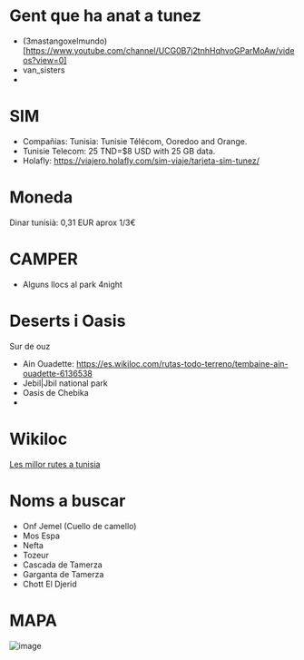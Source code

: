 # Gent que ha anat a tunez

- (3mastangoxelmundo)[https://www.youtube.com/channel/UCG0B7j2tnhHqhvoGParMoAw/videos?view=0]
- van_sisters
- 
# SIM

- Compañias: Tunisia: Tunisie Télécom, Ooredoo and Orange.
- Tunisie Telecom: 25 TND=$8 USD with 25 GB data.
- Holafly: https://viajero.holafly.com/sim-viaje/tarjeta-sim-tunez/

# Moneda 

Dinar tunisià: 0,31 EUR aprox 1/3€

# CAMPER

- Alguns llocs al park 4night

# Deserts i Oasis

Sur de ouz
- Ain Ouadette: https://es.wikiloc.com/rutas-todo-terreno/tembaine-ain-ouadette-6136538
- Jebil|Jbil national park
- Oasis de Chebika
- 
# Wikiloc 

[Les millor rutes a tunisia](https://ca.wikiloc.com/rutes/outdoor/tunisia)


# Noms a buscar
- Onf Jemel (Cuello de camello)
- Mos Espa
- Nefta
- Tozeur 
- Cascada de Tamerza
- Garganta de Tamerza
- Chott El Djerid

# MAPA

![image](https://user-images.githubusercontent.com/4015406/153901188-db25763f-5191-4510-81c5-1fe1c207edd0.png)
